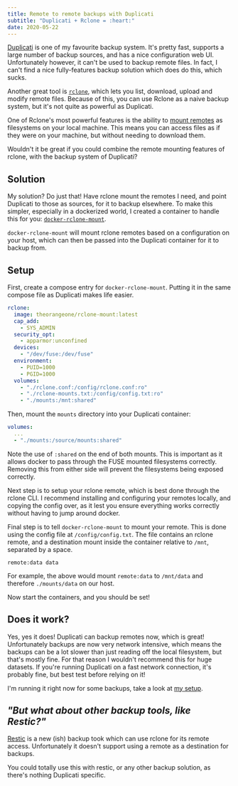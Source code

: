 ```yaml
---
title: Remote to remote backups with Duplicati
subtitle: "Duplicati + Rclone = :heart:"
date: 2020-05-22
---
```


[Duplicati](https://www.duplicati.com/) is one of my favourite backup system. It's pretty fast, supports a large number of backup sources, and has a nice configuration web UI. Unfortunately however, it can't be used to backup remote files. In fact, I can't find a nice fully-features backup solution which does do this, which sucks.

Another great tool is [`rclone`](https://rclone.org/), which lets you list, download, upload and modify remote files. Because of this, you can use Rclone as a naive backup system, but it's not quite as powerful as Duplicati.

One of Rclone's most powerful features is the ability to [mount remotes](https://rclone.org/commands/rclone_mount/) as filesystems on your local machine. This means you can access files as if they were on your machine, but without needing to download them.

Wouldn't it be great if you could combine the remote mounting features of rclone, with the backup system of Duplicati?

## Solution

My solution? Do just that! Have rclone mount the remotes I need, and point Duplicati to those as sources, for it to backup elsewhere. To make this simpler, especially in a dockerized world, I created a container to handle this for you: [`docker-rclone-mount`](https://github.com/RealOrangeOne/docker-rclone-mount).

`docker-rclone-mount` will mount rclone remotes based on a configuration on your host, which can then be passed into the Duplicati container for it to backup from.

## Setup

First, create a compose entry for `docker-rclone-mount`. Putting it in the same compose file as Duplicati makes life easier.

```yml
rclone:
  image: theorangeone/rclone-mount:latest
  cap_add:
    - SYS_ADMIN
  security_opt:
    - apparmor:unconfined
  devices:
    - "/dev/fuse:/dev/fuse"
  environment:
    - PUID=1000
    - PGID=1000
  volumes:
    - "./rclone.conf:/config/rclone.conf:ro"
    - "./rclone-mounts.txt:/config/config.txt:ro"
    - "./mounts:/mnt:shared"
```

Then, mount the `mounts` directory into your Duplicati container:

```yml
volumes:
  ...
  - "./mounts:/source/mounts:shared"
```

Note the use of `:shared` on the end of both mounts. This is important as it allows docker to pass through the FUSE mounted filesystems correctly. Removing this from either side will prevent the filesystems being exposed correctly.

Next step is to setup your rclone remote, which is best done through the rclone CLI. I recommend installing and configuring your remotes locally, and copying the config over, as it lest you ensure everything works correctly without having to jump around docker.

Final step is to tell `docker-rclone-mount` to mount your remote. This is done using the config file at `/config/config.txt`. The file contains an rclone remote, and a destination mount inside the container relative to `/mnt`, separated by a space.

```
remote:data data
```

For example, the above would mount `remote:data` to `/mnt/data` and therefore `./mounts/data` on our host.

Now start the containers, and you should be set!

## Does it work?

Yes, yes it does! Duplicati can backup remotes now, which is great! Unfortunately backups are now very network intensive, which means the backups can be a lot slower than just reading off the local filesystem, but that's mostly fine. For that reason I wouldn't recommend this for huge datasets. If you're running Duplicati on a fast network connection, it's probably fine, but best test before relying on it!

I'm running it right now for some backups, take a look at [my setup](https://github.com/RealOrangeOne/infrastructure/tree/master/ansible/roles/intersect-docker/files/duplicati).

## _"But what about other backup tools, like Restic?"_

[Restic](https://restic.net/) is a new (ish) backup took which can use rclone for its remote access. Unfortunately it doesn't support using a remote as a destination for backups.

You could totally use this with restic, or any other backup solution, as there's nothing Duplicati specific.
